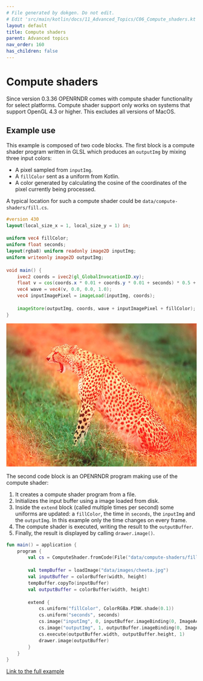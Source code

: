 ```yaml
---
# File generated by dokgen. Do not edit. 
# Edit 'src/main/kotlin/docs/11_Advanced_Topics/C06_Compute_shaders.kt' instead.
layout: default
title: Compute shaders
parent: Advanced topics
nav_order: 160
has_children: false
---
```

 
# Compute shaders

Since version 0.3.36 OPENRNDR comes with compute shader functionality 
for select platforms. Compute shader support only works on systems 
that support OpenGL 4.3 or higher. This excludes all versions of MacOS.

## Example use

This example is composed of two code blocks. The first block is a compute 
shader program written in GLSL which produces an `outputImg` by mixing 
three input colors:
* A pixel sampled from `inputImg`.
* A `fillColor` sent as a uniform from Kotlin.
* A color generated by calculating the cosine of the coordinates of the pixel 
currently being processed.

A typical location for such a compute shader could be 
`data/compute-shaders/fill.cs`.

```glsl
#version 430
layout(local_size_x = 1, local_size_y = 1) in;

uniform vec4 fillColor;
uniform float seconds;
layout(rgba8) uniform readonly image2D inputImg;
uniform writeonly image2D outputImg;

void main() {
    ivec2 coords = ivec2(gl_GlobalInvocationID.xy);
    float v = cos(coords.x * 0.01 + coords.y * 0.01 + seconds) * 0.5 + 0.5;
    vec4 wave = vec4(v, 0.0, 0.0, 1.0);
    vec4 inputImagePixel = imageLoad(inputImg, coords);

    imageStore(outputImg, coords, wave + inputImagePixel + fillColor);
}
``` 
 
<img alt="../media/compute-shaders-001.jpg" src="../media/compute-shaders-001.jpg" loading="lazy"> 
 
The second code block is an OPENRNDR program making use of the compute shader:
1. It creates a compute shader program from a file. 
1. Initializes the input buffer using a image loaded from disk.
1. Inside the `extend` block (called multiple times per second) some uniforms 
are updated: a `fillColor`, the time in 
`seconds`, the `inputImg` and the `outputImg`. In this example only 
the time changes on every frame.
1. The compute shader is executed, writing the result to the 
`outputBuffer`.
1. Finally, the result is displayed by calling `drawer.image()`. 
 
```kotlin
fun main() = application {
    program {
        val cs = ComputeShader.fromCode(File("data/compute-shaders/fill.cs").readText(), "cs1")
        
        val tempBuffer = loadImage("data/images/cheeta.jpg")
        val inputBuffer = colorBuffer(width, height)
        tempBuffer.copyTo(inputBuffer)
        val outputBuffer = colorBuffer(width, height)
        
        extend {
            cs.uniform("fillColor", ColorRGBa.PINK.shade(0.1))
            cs.uniform("seconds", seconds)
            cs.image("inputImg", 0, inputBuffer.imageBinding(0, ImageAccess.READ))
            cs.image("outputImg", 1, outputBuffer.imageBinding(0, ImageAccess.WRITE))
            cs.execute(outputBuffer.width, outputBuffer.height, 1)
            drawer.image(outputBuffer)
        }
    }
}
``` 
 
[Link to the full example](https://github.com/openrndr/openrndr-examples/blob/master/src/main/kotlin/examples/11_Advanced_Topics/C06_Compute_shaders000.kt) 
